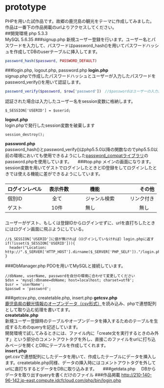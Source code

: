 # prototype
PHPを用いた試作品です。故郷の鹿児島の観光をテーマに作成してみました。<br>
作品は一番下の作品掲載のurlよりアクセスしてください。       
##開発環境
php 5.3.3   
MySQL 5.6.35
###signup.php
新規ユーザー登録を行います。ユーザー名とパスワードを入力して、パスワードはpassword_hash()を用いてパスワードハッシュを作成してDBのuserテーブルに挿入してます。
```php
password_hash($password, PASSWORD_DEFAULT)
```
###login.php, logout.php, password.php
**login.php**<br>
signup.phpで作成したパスワードハッシュとユーザーが入力したパスワードをpassword_verify()を用いて認証します。
```php
password_verify($password, $row['password'])　//$passwordはユーザーの入力、$row['password']はDBより取り出したハッシュパスワードです。
```
認証された場合は入力したユーザー名をsession変数に格納します。   
```
$_SESSION['USERID'] = $userid;
```
**logout.php**<br>
login.phpで発行したsession変数を破棄します
```
session_destroy();
```
**password.php**<br>
password_hash()とpassword_verify()はphp5.5.0以降の関数なのでphp5.5.0以前の環境においても使用できるようにした[password_compatライブラリ](https://github.com/ircmaxell/password_compat)のpassword.phpを使用しています。    
###top.php
メインの画面になります。session変数を用いてゲストでログインしたときとID登録をしてログインしたときでは使える機能に差ができるようにしています。<br>
###
| ログインレベル   | 表示件数          | 機能                 | その他    |
| --------------- |:---------------:| -------------------- | ---------:|
| 個別ID          | 全て             | ジャンル検索          | リンク付き |
| ゲスト          | 10件             | 無し                 | 無し       |
### 
ユーザーがゲスト、もしくは登録IDからログインせずに、urlを直打ちしたときにはログイン画面に飛ぶようにしている。
```   
//$_SESSION['USERID']に値が無ければ（ログインしていなければ）login.phpに返す
if(!isset($_SESSION['USERID'])){
  header("Location: http://".$_SERVER['HTTP_HOST'].dirname($_SERVER['PHP_SELF'])."/login.php");
}
```   
###DbManager.php
PDOを用いてMySQLと接続しています。
```
//dbName, userName, passwordを自分の環境に合わせて変更してください
$dsn = 'mysql:dbname=dbName; host=localhost; charset=utf8';
$usr = 'userName';
$passwd = 'password';
```    
###getcsv.php, createtable.php, insert.php
**getcsv.php**<br>
[鹿児島県の観光情報のオープンデータ（csv形式）](https://www.city.kagoshima.lg.jp/jousys/documents/5-1_kankou.csv)を読み込み、phpで連想配列として取り込む処理を書いてます。   
**createtable.php**<br>
新規ユーザー登録時のテーブルやオープンデータを挿入するためのテーブルを生成するためのqueryを記述しています。<br>
開発環境で試してみるときには、ファイル内に「create文を実行するときのみ外す」という部分のコメントアウトタグを外し、直接このファイルをurlに打ち込みページを開くとDBにテーブルを作成してくれます。     
**insert.php**<br>
get.csvで連想配列にしたデータを用いて、作成したテーブルにデータを挿入します。createtable.php同様、データの挿入時にはコメントアウトタグを外してurlに直打ちするとデータをDBに取り込みます。    
###getdata.php     
DBからデータを取り出すqueryを書くだけのファイル
###作品掲載
http://210-140-96-142.jp-east.compute.idcfcloud.com/php/bin/login.php
